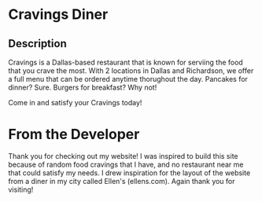 # Cravings Diner

## Description

Cravings is a Dallas-based restaurant that is known for serviing the food that you crave the most. With 2 locations in Dallas and Richardson, we offer a full menu
that can be ordered anytime thorughout the day. Pancakes for dinner? Sure. Burgers for breakfast? Why not!

Come in and satisfy your Cravings today!

# From the Developer

Thank you for checking out my website! I was inspired to build this site because of random food cravings that I have, and no restaurant near me that 
could satisfy my needs. I drew inspiration for the layout of the website from a diner in my city called Ellen's (ellens.com). Again thank you for visiting!
